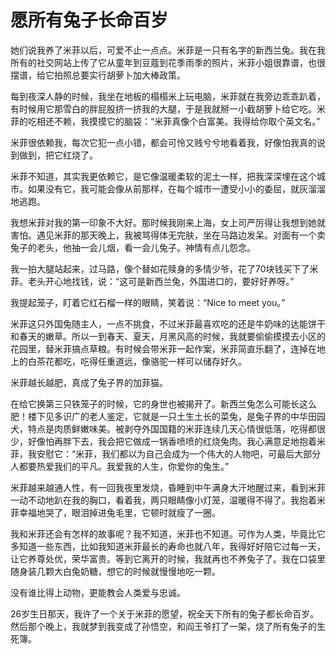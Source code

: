 # 愿所有兔子长命百岁

她们说我养了米菲以后，可爱不止一点点。米菲是一只有名字的新西兰兔。我在我所有的社交网站上传了它从童年到豆蔻到花季雨季的照片，米菲小姐很靠谱，也很摆谱，给它拍照总要实行胡萝卜加大棒政策。 

每到夜深人静的时候，我坐在地板的榻榻米上玩电脑，米菲就在我旁边乖乖趴着，有时候用它那雪白的胖屁股挤一挤我的大腿，于是我就掰一小截胡萝卜给它吃。米菲的吃相还不赖，我摸摸它的脑袋：“米菲真像个白富美。我得给你取个英文名。” 

米菲很依赖我，每次它犯一点小错，都会可怜又贱兮兮地看着我，好像怕我真的说到做到，把它红烧了。 

米菲不知道，其实我更依赖它，是它像温暖柔软的泥土一样，把我深深埋在这个城市。如果没有它，我可能会像从前那样，在每个城市一遭受小小的委屈，就灰溜溜地逃跑。 

我想米菲对我的第一印象不大好。那时候我刚来上海，女上司严厉得让我想到她就害怕。遇见米菲的那天晚上，我被骂得体无完肤，坐在马路边发呆。对面有一个卖兔子的老头，他抽一会儿烟，看一会儿兔子。神情有点儿怨念。 

我一拍大腿站起来，过马路，像个替如花赎身的多情少爷，花了70块钱买下了米菲。老头开心地找钱，说：“这可是新西兰兔，外国进口的，要好好养呀。” 

我提起笼子，盯着它红石榴一样的眼睛，笑着说：“Nice to meet you。” 

米菲这只外国兔随主人，一点不挑食，不过米菲最喜欢吃的还是牛奶味的达能饼干和春天的嫩草。所以一到春天、夏天，月黑风高的时候，我就要偷偷摸摸去小区的花园里，替米菲搞点草粮。有时候会带米菲一起作案，米菲简直乐翻了，连掉在地上的白茶花都吃，吃得任重道远，像骆驼一样可以储存好久。 

米菲越长越肥，真成了兔子界的加菲猫。 

在给它换第三只铁笼子的时候，它的身世也被揭开了。新西兰兔怎么可能长这么肥！楼下见多识广的老人鉴定，它就是一只土生土长的菜兔，是兔子界的中华田园犬，特点是肉质鲜嫩味美。被剥夺外国国籍的米菲连续几天心情很低落，吃得都很少，好像怕再胖下去，我会把它做成一锅香喷喷的红烧兔肉。我心满意足地抱着米菲，我安慰它：“米菲，我们都以为自己会成为一个伟大的人物吧，可最后大部分人都要热爱我们的平凡。我爱我的人生，你爱你的兔生。” 

米菲越来越通人性，有一回我夜里发烧，昏睡到中午满身大汗地醒过来，看到米菲一动不动地趴在我的胸口，看着我，两只眼睛像小灯笼，温暖得不得了。我抱着米菲幸福地哭了，眼泪掉进兔毛里，它顿时就瘦了一圈。 

我和米菲还会有怎样的故事呢？我不知道，米菲也不知道。可作为人类，毕竟比它多知道一些东西，比如我知道米菲最长的寿命也就八年，我得好好陪它过每一天，让它养尊处优，荣华富贵。等到它离开的时候，我就再也不养兔子了。我在口袋里随身装几颗大白兔奶糖，想它的时候就慢慢地吃一颗。 

没有谁比得上动物，更能教会人类爱与忠诚。 

26岁生日那天，我许了一个关于米菲的愿望，祝全天下所有的兔子都长命百岁。然后那个晚上，我就梦到我变成了孙悟空，和阎王爷打了一架，烧了所有兔子的生死簿。